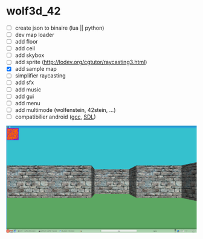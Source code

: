 # wolf3d_42

- [ ] create json to binaire (lua || python)
- [ ] dev map loader
- [ ] add floor
- [ ] add ceil
- [ ] add skybox
- [ ] add sprite (http://lodev.org/cgtutor/raycasting3.html)
- [x] add sample map
- [ ] simplifier raycasting
- [ ] add sfx
- [ ] add music
- [ ] add gui
- [ ] add menu
- [ ] add multimode (wolfenstein, 42stein, ...)
- [ ] compatibilier android ([gcc](https://play.google.com/store/apps/details?id=com.n0n3m4.gcc4droid), [SDL](https://play.google.com/store/apps/details?id=com.n0n3m4.droidsdl))

![alt tag](img/screenshot.png)
